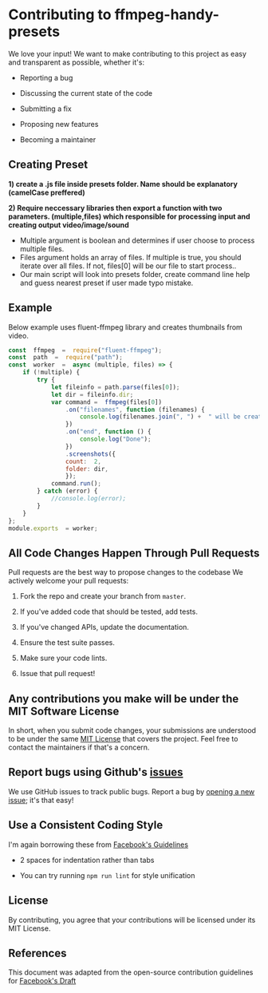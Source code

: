
# Contributing to ffmpeg-handy-presets

We love your input! We want to make contributing to this project as easy and transparent as possible, whether it's:

- Reporting a bug

- Discussing the current state of the code

- Submitting a fix

- Proposing new features

- Becoming a maintainer

## Creating Preset

**1) create a .js file inside presets folder. Name should be explanatory (camelCase preffered)** 

**2) Require neccessary libraries then export a function with two parameters. (multiple,files) which responsible for processing input and creating output video/image/sound**

 - Multiple argument is boolean and determines if user choose to process
   multiple files. 
 - Files argument holds an array of files. If multiple    is true, you
   should iterate over all files. If not, files[0] will be    our file
   to start process..
 - Our main script will look into presets    folder, create command line
   help and guess nearest preset if user    made typo mistake.

## Example

Below example uses fluent-ffmpeg library and creates thumbnails from video.

```javascript
const  ffmpeg  =  require("fluent-ffmpeg");
const  path  =  require("path");
const  worker  =  async (multiple, files) => {
	if (!multiple) {	
		try {
			let fileinfo = path.parse(files[0]);
			let dir = fileinfo.dir;
			var command =  ffmpeg(files[0])
				.on("filenames", function (filenames) {
					console.log(filenames.join(", ") +  " will be created.");
				})
				.on("end", function () {
					console.log("Done");
				})
				.screenshots({
				count:  2,
				folder: dir,
				});
			command.run();
		} catch (error) {
			//console.log(error);
		}
	}
};
module.exports  = worker;
```

  

## All Code Changes Happen Through Pull Requests

Pull requests are the best way to propose changes to the codebase  We actively welcome your pull requests:

  

1. Fork the repo and create your branch from `master`.

2. If you've added code that should be tested, add tests.

3. If you've changed APIs, update the documentation.

4. Ensure the test suite passes.

5. Make sure your code lints.

6. Issue that pull request!


## Any contributions you make will be under the MIT Software License

In short, when you submit code changes, your submissions are understood to be under the same [MIT License](http://choosealicense.com/licenses/mit/) that covers the project. Feel free to contact the maintainers if that's a concern.

  

## Report bugs using Github's [issues](https://github.com/ahgsql/ffmpeg-handy-presets/issues)

We use GitHub issues to track public bugs. Report a bug by [opening a new issue](); it's that easy!



## Use a Consistent Coding Style

I'm again borrowing these from [Facebook's Guidelines](https://github.com/facebook/draft-js/blob/a9316a723f9e918afde44dea68b5f9f39b7d9b00/CONTRIBUTING.md)

  
* 2 spaces for indentation rather than tabs

* You can try running `npm run lint` for style unification

  

## License

By contributing, you agree that your contributions will be licensed under its MIT License.

  

## References

This document was adapted from the open-source contribution guidelines for [Facebook's Draft](https://github.com/facebook/draft-js/blob/a9316a723f9e918afde44dea68b5f9f39b7d9b00/CONTRIBUTING.md)
